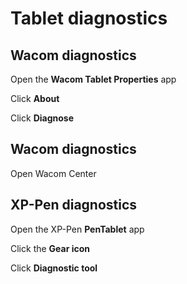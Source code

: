 # Tablet diagnostics

## Wacom diagnostics&#x20;

Open the **Wacom Tablet Properties** app

Click **About**

Click **Diagnose**&#x20;

## Wacom diagnostics

Open Wacom Center





## XP-Pen diagnostics

Open the XP-Pen **PenTablet** app

Click the **Gear icon**

Click **Diagnostic tool**&#x20;
